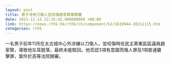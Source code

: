 ```yaml
---
layout: post
title: 男子涉用刀傷人並咬傷趙家賢案開審
date: 2021-11-15 22:35:42.000000000 +08:00
link: https://news.rthk.hk/rthk/ch/component/k2/1619944-20211115.htm
categories: rthk
---
```


一名男子前年11月在太古城中心外涉嫌以刀傷人，並咬傷時任民主黨東區區議員趙家賢，導致他左耳脫落，最終未能駁回。他否認3項有意圖而傷人罪及1項普通襲擊罪，案件於高等法院開審。
